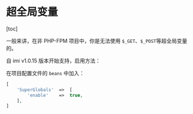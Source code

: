 # 超全局变量

[toc]

一般来讲，在非 PHP-FPM 项目中，你是无法使用 `$_GET`、`$_POST`等超全局变量的。

自 imi v1.0.15 版本开始支持，启用方法：

在项目配置文件的 `beans` 中加入：

```php
[
    'SuperGlobals'  =>  [
        'enable'    =>  true,
    ],
]
```

